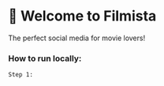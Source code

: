 # 🎥 Welcome to Filmista 
The perfect social media for movie lovers!

### How to run locally:
```
Step 1:
```
